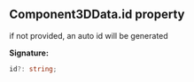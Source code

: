 
## Component3DData.id property

if not provided, an auto id will be generated

**Signature:**

```typescript
id?: string;
```
